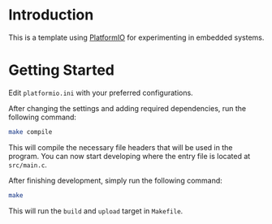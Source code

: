 # Introduction

This is a template using [PlatformIO](https://platformio.org/) for experimenting
in embedded systems.

# Getting Started

Edit `platformio.ini` with your preferred configurations.

After changing the settings and adding required dependencies,
run the following command:

```bash
make compile
```

This will compile the necessary file headers that will be used in the program.
You can now start developing where the entry file is located at `src/main.c`.

After finishing development, simply run the following command:

```bash
make
```

This will run the `build` and `upload` target in `Makefile`.
